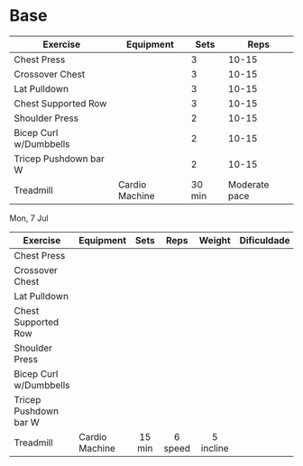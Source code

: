 # Base

| Exercise               | Equipment      | Sets   | Reps          |
| ---------------------- | -------------- | ------ | ------------- |
| Chest Press            |                | 3      | 10-15         |
| Crossover Chest        |                | 3      | 10-15         |
| Lat Pulldown           |                | 3      | 10-15         |
| Chest Supported Row    |                | 3      | 10-15         |
| Shoulder Press         |                | 2      | 10-15         |
| Bicep Curl w/Dumbbells |                | 2      | 10-15         |
| Tricep Pushdown bar W  |                | 2      | 10-15         |
| Treadmill              | Cardio Machine | 30 min | Moderate pace |

Mon, 7 Jul


| Exercise               | Equipment      |  Sets  |  Reps   |  Weight   | Dificuldade |
| ---------------------- | -------------- | :----: | :-----: | :-------: | :---------: |
| Chest Press            |                |        |         |           |             |
| Crossover Chest        |                |        |         |           |             |
| Lat Pulldown           |                |        |         |           |             |
| Chest Supported Row    |                |        |         |           |             |
| Shoulder Press         |                |        |         |           |             |
| Bicep Curl w/Dumbbells |                |        |         |           |             |
| Tricep Pushdown bar W  |                |        |         |           |             |
| Treadmill              | Cardio Machine | 15 min | 6 speed | 5 incline |             |
